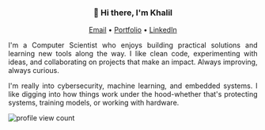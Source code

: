 <div align="center">
  <h3 align="center">👋 Hi there, I'm Khalil</h3>
  
  <p align="center">
    <a href="mailto:kek.barid.01@gmail.com">Email</a> •
    <a href="https://www.linkedin.com/in/khalil002/">Portfolio</a> •
    <a href="https://www.linkedin.com/in/khalil002/">LinkedIn</a>
  </p>
<div>

<div align="justify">
  I'm a Computer Scientist who enjoys building practical solutions and learning new tools along the way. I like clean code, experimenting with ideas, and collaborating on projects that make an impact. Always improving, always curious. 
  
  I'm really into cybersecurity, machine learning, and embedded systems. I like digging into how things work under the hood-whether that's protecting systems, training models, or working with hardware.
  
  ![profile view count](https://komarev.com/ghpvc/?username=khalil002)
<div>
